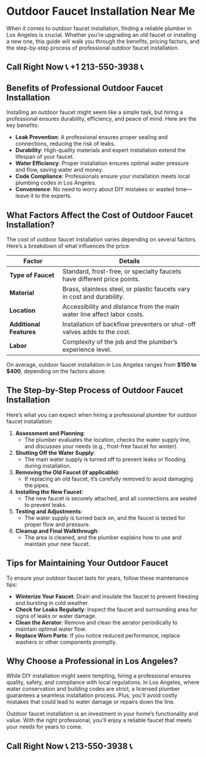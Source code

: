 # Outdoor Faucet Installation Near Me  

When it comes to outdoor faucet installation, finding a reliable plumber in Los Angeles is crucial. Whether you’re upgrading an old faucet or installing a new one, this guide will walk you through the benefits, pricing factors, and the step-by-step process of professional outdoor faucet installation.  

## Call Right Now 📞 +1 213-550-3938 📞

## Benefits of Professional Outdoor Faucet Installation  

Installing an outdoor faucet might seem like a simple task, but hiring a professional ensures durability, efficiency, and peace of mind. Here are the key benefits:  

- **Leak Prevention**: A professional ensures proper sealing and connections, reducing the risk of leaks.  
- **Durability**: High-quality materials and expert installation extend the lifespan of your faucet.  
- **Water Efficiency**: Proper installation ensures optimal water pressure and flow, saving water and money.  
- **Code Compliance**: Professionals ensure your installation meets local plumbing codes in Los Angeles.  
- **Convenience**: No need to worry about DIY mistakes or wasted time—leave it to the experts.  

## What Factors Affect the Cost of Outdoor Faucet Installation?  

The cost of outdoor faucet installation varies depending on several factors. Here’s a breakdown of what influences the price:  

| **Factor**               | **Details**                                                                 |  
|--------------------------|-----------------------------------------------------------------------------|  
| **Type of Faucet**       | Standard, frost-free, or specialty faucets have different price points.     |  
| **Material**             | Brass, stainless steel, or plastic faucets vary in cost and durability.     |  
| **Location**             | Accessibility and distance from the main water line affect labor costs.     |  
| **Additional Features**  | Installation of backflow preventers or shut-off valves adds to the cost.    |  
| **Labor**                | Complexity of the job and the plumber’s experience level.                  |  

On average, outdoor faucet installation in Los Angeles ranges from **$150 to $400**, depending on the factors above.  

## The Step-by-Step Process of Outdoor Faucet Installation  

Here’s what you can expect when hiring a professional plumber for outdoor faucet installation:  

1. **Assessment and Planning**:  
   - The plumber evaluates the location, checks the water supply line, and discusses your needs (e.g., frost-free faucet for winter).  
2. **Shutting Off the Water Supply**:  
   - The main water supply is turned off to prevent leaks or flooding during installation.  
3. **Removing the Old Faucet (if applicable)**:  
   - If replacing an old faucet, it’s carefully removed to avoid damaging the pipes.  
4. **Installing the New Faucet**:  
   - The new faucet is securely attached, and all connections are sealed to prevent leaks.  
5. **Testing and Adjustments**:  
   - The water supply is turned back on, and the faucet is tested for proper flow and pressure.  
6. **Cleanup and Final Walkthrough**:  
   - The area is cleaned, and the plumber explains how to use and maintain your new faucet.  

## Tips for Maintaining Your Outdoor Faucet  

To ensure your outdoor faucet lasts for years, follow these maintenance tips:  

- **Winterize Your Faucet**: Drain and insulate the faucet to prevent freezing and bursting in cold weather.  
- **Check for Leaks Regularly**: Inspect the faucet and surrounding area for signs of leaks or water damage.  
- **Clean the Aerator**: Remove and clean the aerator periodically to maintain optimal water flow.  
- **Replace Worn Parts**: If you notice reduced performance, replace washers or other components promptly.  

## Why Choose a Professional in Los Angeles?  

While DIY installation might seem tempting, hiring a professional ensures quality, safety, and compliance with local regulations. In Los Angeles, where water conservation and building codes are strict, a licensed plumber guarantees a seamless installation process. Plus, you’ll avoid costly mistakes that could lead to water damage or repairs down the line.  

Outdoor faucet installation is an investment in your home’s functionality and value. With the right professional, you’ll enjoy a reliable faucet that meets your needs for years to come.
## Call Right Now 📞 213-550-3938 📞